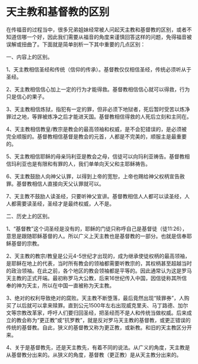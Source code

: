 # 天主教和基督教的区别



<p>在传福音的过程当中，很多兄弟姐妹经常被人问起天主教和基督教的区别，或者不知道信哪一个好，因此我们需要从福音的角度来谨慎回答这样的问题，免得福音被误解或扭曲了。下面就是简单剖析一下其中重要的几点区别：</p>

<p>一、内容上的区别。</p>

<p>1、天主教相信圣经和传统（信仰的传承）。基督教仅仅相信圣经，传统必须听从于圣经。</p>

<p>2、天主教相信信心加上一定的行为才能得救。基督教相信信心就可以得救，行为只是信心的果子。</p>

<p>3、天主教相信炼狱，指犯有一定的罪，但非必须下地狱者，死后暂时受苦以炼净罪过之地，等罪被炼净之后才能进天国。基督教相信得救的人死后立刻和主同在。</p>

<p>4、天主教相信教皇/教宗是教会的最高领袖和权威，是不会犯错误的，是必须被完全顺服的。基督教相信基督是教会的元首，人都是不完美的，顺服主是最重要的。</p>

<p>5、天主教相信耶稣的母亲玛利亚是教会之母，信徒可以向玛利亚祷告。基督教相信玛利亚也是有限和有罪的人，我们单单向天父和主耶稣祷告。</p>

<p>6、天主教鼓励人向神父认罪，以得到上帝的宽恕，上帝也赐给神父权柄宣告赦罪。基督教相信人直接向天父认罪就可以。</p>

<p>7、天主教不鼓励人读圣经，只要听神父宣讲。基督教相信人人都可以读圣经，人人都需要读圣经，圣经才是最终权威，人不是。</p>

<p>二、历史上的区别。</p>

<p>1、“基督教”这个词圣经是没有的，耶稣的门徒只称呼自己是基督徒（徒11:26），意思是跟随耶稣基督的人。所以广义上天主教也是基督教的一部分。也就是信奉耶稣基督的宗教。</p>

<p>2、天主教的教宗/教皇是公元4-5世纪才出现的，成为继承使徒权柄的最高领袖，是耶稣在地上的代表，当时所有教会的领袖都需要听教宗的，其权柄甚至超越当时的政治领袖。在此之前，各个地区的教会领袖都是平等的。因此通常认为这是罗马天主教的正式开端。最初称罗马大公教，后来16世纪传入中国，因信徒称其所信奉的神为天主，所以在中国一直被称为天主教。</p>

<p>3、绝对的权利导致绝对的腐败。天主教不断堕落，最后竟然出现“赎罪券”，人购买了以后就可以拿来赎罪。直到公元1500年左右出现威克里夫、马丁路德、加尔文等宗教改革家，呼吁人们要归回圣经，把圣经而不是人和传统当做权威。后来成立的教会称为“更正教”或“抗罗教”，就是反对罗马天主教的基督教，或更正错误的传统的基督教。自此，狭义的基督教又称为更正教，或新教。和旧的天主教区分开来。</p>

<p>4、关于是基督教先，还是天主教先，有着不同的说法。从广义的角度，天主教是从基督教分出来的。从狭义的角度，基督教（更正教）是从天主教分出来的。</p>